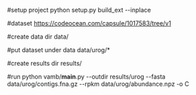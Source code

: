 #setup project
python setup.py build_ext --inplace

#dataset
https://codeocean.com/capsule/1017583/tree/v1

#create data dir
data/

#put dataset under data
data/urog/*

#create results dir
results/


#run
python vamb/__main__.py --outdir results/urog --fasta data/urog/contigs.fna.gz --rpkm data/urog/abundance.npz -o C
